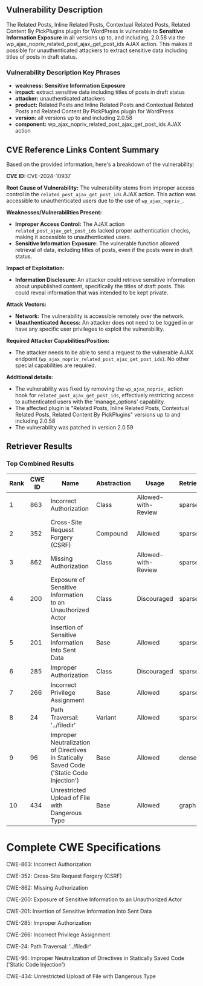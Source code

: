 ## Vulnerability Description
The Related Posts, Inline Related Posts, Contextual Related Posts, Related Content By PickPlugins plugin for WordPress is vulnerable to **Sensitive Information Exposure** in all versions up to, and including, 2.0.58 via the wp_ajax_nopriv_related_post_ajax_get_post_ids AJAX action. This makes it possible for unauthenticated attackers to extract sensitive data including titles of posts in draft status.

### Vulnerability Description Key Phrases
- **weakness:** **Sensitive Information Exposure**
- **impact:** extract sensitive data including titles of posts in draft status
- **attacker:** unauthenticated attackers
- **product:** Related Posts and Inline Related Posts and Contextual Related Posts and Related Content By PickPlugins plugin for WordPress
- **version:** all versions up to and including 2.0.58
- **component:** wp_ajax_nopriv_related_post_ajax_get_post_ids AJAX action

## CVE Reference Links Content Summary
Based on the provided information, here's a breakdown of the vulnerability:

**CVE ID:** CVE-2024-10937

**Root Cause of Vulnerability:**
The vulnerability stems from improper access control in the `related_post_ajax_get_post_ids` AJAX action. This action was accessible to unauthenticated users due to the use of `wp_ajax_nopriv_`.

**Weaknesses/Vulnerabilities Present:**
- **Improper Access Control:** The AJAX action `related_post_ajax_get_post_ids` lacked proper authentication checks, making it accessible to unauthenticated users.
- **Sensitive Information Exposure:** The vulnerable function allowed retrieval of data, including titles of posts, even if the posts were in draft status.

**Impact of Exploitation:**
- **Information Disclosure:** An attacker could retrieve sensitive information about unpublished content, specifically the titles of draft posts. This could reveal information that was intended to be kept private.

**Attack Vectors:**
- **Network:** The vulnerability is accessible remotely over the network.
- **Unauthenticated Access:**  An attacker does not need to be logged in or have any specific user privileges to exploit the vulnerability.

**Required Attacker Capabilities/Position:**
- The attacker needs to be able to send a request to the vulnerable AJAX endpoint (`wp_ajax_nopriv_related_post_ajax_get_post_ids`). No other special capabilities are required.

**Additional details:**
- The vulnerability was fixed by removing the `wp_ajax_nopriv_` action hook for `related_post_ajax_get_post_ids`, effectively restricting access to authenticated users with the 'manage_options' capability.
- The affected plugin is "Related Posts, Inline Related Posts, Contextual Related Posts, Related Content By PickPlugins" versions up to and including 2.0.58
- The vulnerability was patched in version 2.0.59

## Retriever Results

### Top Combined Results

| Rank | CWE ID | Name | Abstraction | Usage  | Retrievers | Individual Scores |
|------|--------|------|-------------|-------|------------|-------------------|
| 1 | 863 | Incorrect Authorization | Class | Allowed-with-Review | sparse | 0.311 |
| 2 | 352 | Cross-Site Request Forgery (CSRF) | Compound | Allowed | sparse | 0.308 |
| 3 | 862 | Missing Authorization | Class | Allowed-with-Review | sparse | 0.305 |
| 4 | 200 | Exposure of Sensitive Information to an Unauthorized Actor | Class | Discouraged | sparse | 0.300 |
| 5 | 201 | Insertion of Sensitive Information Into Sent Data | Base | Allowed | sparse | 0.287 |
| 6 | 285 | Improper Authorization | Class | Discouraged | sparse | 0.279 |
| 7 | 266 | Incorrect Privilege Assignment | Base | Allowed | sparse | 0.276 |
| 8 | 24 | Path Traversal: '../filedir' | Variant | Allowed | sparse | 0.275 |
| 9 | 96 | Improper Neutralization of Directives in Statically Saved Code ('Static Code Injection') | Base | Allowed | dense | 0.522 |
| 10 | 434 | Unrestricted Upload of File with Dangerous Type | Base | Allowed | graph | 0.002 |



# Complete CWE Specifications

CWE-863: Incorrect Authorization

CWE-352: Cross-Site Request Forgery (CSRF)

CWE-862: Missing Authorization

CWE-200: Exposure of Sensitive Information to an Unauthorized Actor

CWE-201: Insertion of Sensitive Information Into Sent Data

CWE-285: Improper Authorization

CWE-266: Incorrect Privilege Assignment

CWE-24: Path Traversal: '../filedir'

CWE-96: Improper Neutralization of Directives in Statically Saved Code ('Static Code Injection')

CWE-434: Unrestricted Upload of File with Dangerous Type